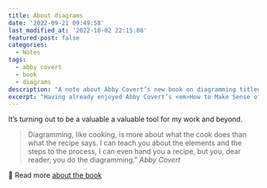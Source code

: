 ```yaml
---
title: About diagrams
date: '2022-09-21 09:49:58'
last_modified_at: '2022-10-02 22:15:08'
featured-post: false
categories:
  - Notes
tags:
  - abby covert
  - book
  - diagrams
description: "A note about Abby Covert’s new book on diagramming titled Stuck? Diagrams can help."
excerpt: "Having already enjoyed Abby Covert’s <em>How to Make Sense of Any Mess</em>, I’m currently reading <em>Stuck? Diagrams Help</em>."
---
```

It’s turning out to be a valuable a valuable tool for my work and beyond.

> Diagramming, like cooking, is more about what the cook does than what the recipe says. I can teach you about the elements and the steps to the process, I can even hand you a recipe, but you, dear reader, you do the diagramming.”
<cite>Abby Covert</cite>

🔗 Read more [about the book](https://abbycovert.com/stuck/ "Go to Abby Covert's website")